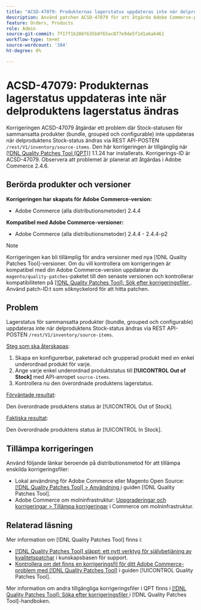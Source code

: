 ```yaml
---
title: "ACSD-47079: Produkternas lagerstatus uppdateras inte när delproduktens lagerstatus ändras"
description: Använd patchen ACSD-47079 för att åtgärda Adobe Commerce-problemet där sammansatta produkter (bundle, grouped och configurable) inte uppdateras när delproduktens lagerstatus ändras via REST API-POSTEN /rest/V1/layer/source-items.
feature: Orders, Products
role: Admin
source-git-commit: 7f17f1b286f635b8f65ac877e9de5f1d1a6a6461
workflow-type: tm+mt
source-wordcount: '384'
ht-degree: 0%

---
```


# ACSD-47079: Produkternas lagerstatus uppdateras inte när delproduktens lagerstatus ändras

Korrigeringen ACSD-47079 åtgärdar ett problem där Stock-statusen för sammansatta produkter (bundle, grouped och configurable) inte uppdateras när delproduktens Stock-status ändras via REST API-POSTEN `/rest/V1/inventory/source-items`. Den här korrigeringen är tillgänglig när [[!DNL Quality Patches Tool (QPT)]](https://experienceleague.adobe.com/en/docs/commerce-knowledge-base/kb/announcements/commerce-announcements/magento-quality-patches-released-new-tool-to-self-serve-quality-patches) 1.1.24 har installerats. Korrigerings-ID är ACSD-47079. Observera att problemet är planerat att åtgärdas i Adobe Commerce 2.4.6.

## Berörda produkter och versioner

**Korrigeringen har skapats för Adobe Commerce-version:**

* Adobe Commerce (alla distributionsmetoder) 2.4.4

**Kompatibel med Adobe Commerce-versioner:**

* Adobe Commerce (alla distributionsmetoder) 2.4.4 - 2.4.4-p2

>[!NOTE]
>
>Korrigeringen kan bli tillämplig för andra versioner med nya [!DNL Quality Patches Tool]-versioner. Om du vill kontrollera om korrigeringen är kompatibel med din Adobe Commerce-version uppdaterar du `magento/quality-patches`-paketet till den senaste versionen och kontrollerar kompatibiliteten på [[!DNL Quality Patches Tool]: Sök efter korrigeringsfiler ](https://experienceleague.adobe.com/tools/commerce-quality-patches/index.html). Använd patch-ID:t som söknyckelord för att hitta patchen.

## Problem

Lagerstatus för sammansatta produkter (bundle, grouped och configurable) uppdateras inte när delproduktens Stock-status ändras via REST API-POSTEN `/rest/V1/inventory/source-items`.

<u>Steg som ska återskapas</u>:

1. Skapa en konfigurerbar, paketerad och grupperad produkt med en enkel underordnad produkt för varje.
1. Ange varje enkel underordnad produktstatus till **[!UICONTROL Out of Stock]** med API-anropet `source-items`.
1. Kontrollera nu den överordnade produktens lagerstatus.

<u>Förväntade resultat</u>:

Den överordnade produktens status är [!UICONTROL Out of Stock].

<u>Faktiska resultat</u>:

Den överordnade produktens status är [!UICONTROL In Stock].

## Tillämpa korrigeringen

Använd följande länkar beroende på distributionsmetod för att tillämpa enskilda korrigeringsfiler:

* Lokal användning för Adobe Commerce eller Magento Open Source: [[!DNL Quality Patches Tool] > Användning ](https://experienceleague.adobe.com/docs/commerce-operations/tools/quality-patches-tool/usage.html) i guiden [!DNL Quality Patches Tool].
* Adobe Commerce om molninfrastruktur: [Uppgraderingar och korrigeringar > Tillämpa korrigeringar](https://experienceleague.adobe.com/docs/commerce-cloud-service/user-guide/develop/upgrade/apply-patches.html) i Commerce om molninfrastruktur.

## Relaterad läsning

Mer information om [!DNL Quality Patches Tool] finns i:

* [[!DNL Quality Patches Tool] släppt: ett nytt verktyg för självbetjäning av kvalitetspatchar](https://experienceleague.adobe.com/en/docs/commerce-knowledge-base/kb/announcements/commerce-announcements/magento-quality-patches-released-new-tool-to-self-serve-quality-patches) i kunskapsbasen för support.
* [Kontrollera om det finns en korrigeringsfil för ditt Adobe Commerce-problem med  [!DNL Quality Patches Tool]](/help/tools/quality-patches-tool/patches-available-in-qpt/check-patch-for-magento-issue-with-magento-quality-patches.md) i guiden [!UICONTROL Quality Patches Tool].


Mer information om andra tillgängliga korrigeringsfiler i QPT finns i [[!DNL Quality Patches Tool]: Söka efter korrigeringsfiler ](https://experienceleague.adobe.com/tools/commerce-quality-patches/index.html) i [!DNL Quality Patches Tool]-handboken.
